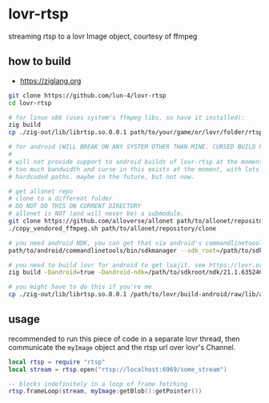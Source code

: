 # lovr-rtsp

streaming rtsp to a lovr Image object, courtesy of ffmpeg

## how to build

- https://ziglang.org

```sh
git clone https://github.com/lun-4/lovr-rtsp
cd lovr-rtsp

# for linux x86 (uses system's ffmpeg libs, so have it installed):
zig build
cp ./zig-out/lib/librtsp.so.0.0.1 path/to/your/game/or/lovr/folder/rtsp.so

# for android (WILL BREAK ON ANY SYSTEM OTHER THAN MINE. CURSED BUILD PROCESS AHEAD):
#
# will not provide support to android builds of lovr-rtsp at the moment.
# too much bandwidth and curse in this exists at the moment, with lots of
# hardcoded paths. maybe in the future, but not now.

# get allonet repo
# clone to a different folder
# DO NOT DO THIS ON CURRENT DIRECTORY
# allonet is NOT (and will never be) a submodule.
git clone https://github.com/alloverse/allonet path/to/allonet/repository/clone
./copy_vendored_ffmpeg.sh path/to/allonet/repository/clone

# you need android NDK, you can get that via android's commandlinetoools, as shown here
path/to/android/commandlinetools/bin/sdkmanager --sdk_root=/path/to/sdkroot 'platforms;android-28' 'build-tools;28.0.3' 'ndk;21.1.6352462'

# you need to build lovr for android to get luajit. see https://lovr.org/docs/Compiling
zig build -Dandroid=true -Dandroid-ndk=/path/to/sdkroot/ndk/21.1.6352462 -Dluajit=/path/to/lovr/build-android/luajit/src/luajit

# you might have to do this if you're me
cp ./zig-out/lib/librtsp.so.0.0.1 /path/to/lovr/build-android/raw/lib/arm64-v8a/rtsp.so
```

## usage

recommended to run this piece of code in a separate lovr thread,
then communicate the `myImage` object and the rtsp url over lovr's Channel.

```lua
local rtsp = require "rtsp"
local stream = rtsp.open("rtsp://localhost:6969/some_stream")

-- blocks indefinitely in a loop of frame fetching
rtsp.frameLoop(stream, myImage:getBlob():getPointer())
```
